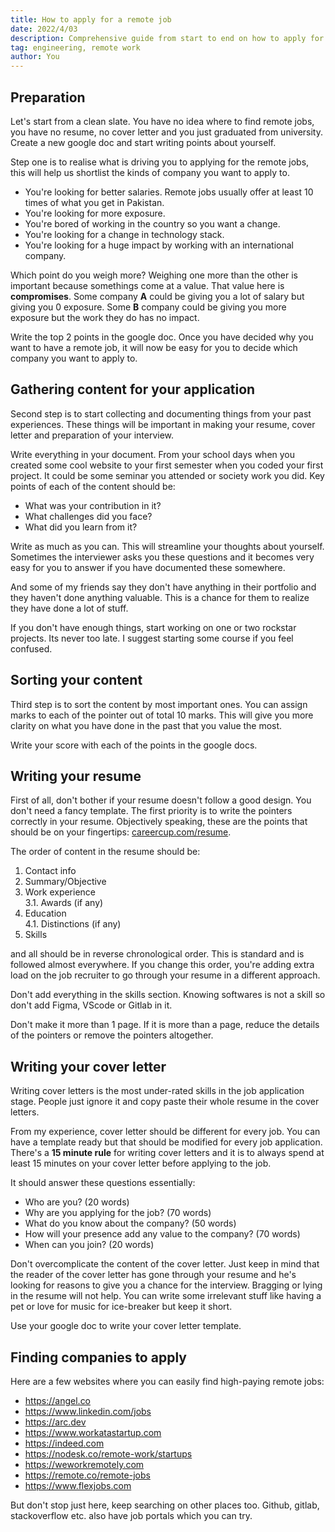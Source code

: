 ```yaml
---
title: How to apply for a remote job
date: 2022/4/03
description: Comprehensive guide from start to end on how to apply for a remote job.
tag: engineering, remote work
author: You
---
```


## Preparation

Let's start from a clean slate. You have no idea where to find remote jobs, you have no resume, no cover letter and you just graduated from university. Create a new google doc and start writing points about yourself.

Step one is to realise what is driving you to applying for the remote jobs, this will help us shortlist the kinds of company you want to apply to.

- You're looking for better salaries. Remote jobs usually offer at least 10 times of what you get in Pakistan.
- You're looking for more exposure.
- You're bored of working in the country so you want a change.
- You're looking for a change in technology stack.
- You're looking for a huge impact by working with an international company.

Which point do you weigh more? Weighing one more than the other is important because somethings come at a value. That value here is **compromises**. Some company **A** could be giving you a lot of salary but giving you 0 exposure. Some **B** company could be giving you more exposure but the work they do has no impact.

Write the top 2 points in the google doc. Once you have decided why you want to have a remote job, it will now be easy for you to decide which company you want to apply to.

## Gathering content for your application

Second step is to start collecting and documenting things from your past experiences. These things will be important in making your resume, cover letter and preparation of your interview.

Write everything in your document. From your school days when you created some cool website to your first semester when you coded your first project. It could be some seminar you attended or society work you did. Key points of each of the content should be:
- What was your contribution in it?
- What challenges did you face?
- What did you learn from it?

Write as much as you can. This will streamline your thoughts about yourself. Sometimes the interviewer asks you these questions and it becomes very easy for you to answer if you have documented these somewhere.

And some of my friends say they don't have anything in their portfolio and they haven't done anything valuable. This is a chance for them to realize they have done a lot of stuff.

If you don't have enough things, start working on one or two rockstar projects. Its never too late. I suggest starting some course if you feel confused.

## Sorting your content

Third step is to sort the content by most important ones. You can assign marks to each of the pointer out of total 10 marks. This will give you more clarity on what you have done in the past that you value the most.

Write your score with each of the points in the google docs.

## Writing your resume

First of all, don't bother if your resume doesn't follow a good design. You don't need a fancy template. The first priority is to write the pointers correctly in your resume. Objectively speaking, these are the points that should be on your fingertips: [careercup.com/resume](https://www.careercup.com/resume).

The order of content in the resume should be:

1. Contact info
2. Summary/Objective
3. Work experience   
3.1. Awards (if any)
4. Education   
4.1. Distinctions (if any)
5. Skills

and all should be in reverse chronological order. This is standard and is followed almost everywhere. If you change this order, you're adding extra load on the job recruiter to go through your resume in a different approach.

Don't add everything in the skills section. Knowing softwares is not a skill so don't add Figma, VScode or Gitlab in it.

Don't make it more than 1 page. If it is more than a page, reduce the details of the pointers or remove the pointers altogether.

## Writing your cover letter

Writing cover letters is the most under-rated skills in the job application stage. People just ignore it and copy paste their whole resume in the cover letters. 

From my experience, cover letter should be different for every job. You can have a template ready but that should be modified for every job application. There's a **15 minute rule** for writing cover letters and it is to always spend at least 15 minutes on your cover letter before applying to the job.

It should answer these questions essentially:

- Who are you? (20 words)
- Why are you applying for the job? (70 words)
- What do you know about the company? (50 words)
- How will your presence add any value to the company? (70 words)
- When can you join? (20 words)

Don't overcomplicate the content of the cover letter. Just keep in mind that the reader of the cover letter has gone through your resume and he's looking for reasons to give you a chance for the interview. Bragging or lying in the resume will not help. You can write some irrelevant stuff like having a pet or love for music for ice-breaker but keep it short.

Use your google doc to write your cover letter template.

## Finding companies to apply

Here are a few websites where you can easily find high-paying remote jobs:

- https://angel.co
- https://www.linkedin.com/jobs
- https://arc.dev
- https://www.workatastartup.com
- https://indeed.com
- https://nodesk.co/remote-work/startups
- https://weworkremotely.com
- https://remote.co/remote-jobs
- https://www.flexjobs.com

But don't stop just here, keep searching on other places too. Github, gitlab, stackoverflow etc. also have job portals which you can try.


